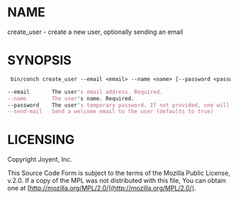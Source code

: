 # NAME

create\_user - create a new user, optionally sending an email

# SYNOPSIS

```perl
 bin/conch create_user --email <email> --name <name> [--password <password>] [--send-mail]

--email       The user's email address. Required.
--name        The user's name. Required.
--password    The user's temporary password. If not provided, one will be randomly generated.
--send-mail   Send a welcome email to the user (defaults to true)
```

# LICENSING

Copyright Joyent, Inc.

This Source Code Form is subject to the terms of the Mozilla Public License,
v.2.0. If a copy of the MPL was not distributed with this file, You can obtain
one at [http://mozilla.org/MPL/2.0/](http://mozilla.org/MPL/2.0/).
